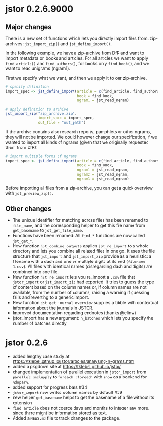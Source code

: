 # jstor 0.2.6.9000

## Major changes
There is a new set of functions which lets you directly import files from 
.zip-archives: `jst_import_zip()` and `jst_define_import()`.

In the following example, we have a zip-archive from DfR and want to import
metadata on books and articles. For all articles we want to apply
`find_article()` and `find_authors()`, for books only `find_book()`, and we want
to read unigrams (ngram1).

First we specify what we want, and then we apply it to our zip-archive.
```r
# specify definition
import_spec <- jst_define_import(article = c(find_article, find_authors),
                                 book = find_book,
                                 ngram1 = jst_read_ngram)

# apply definition to archive
jst_import_zip("zip_archive.zip",
               import_spec = import_spec,
               out_file = "out_path")
```

If the archive contains also research reports, pamphlets or other ngrams, they
will not be imported. We could however change our specification, if we wanted
to import all kinds of ngrams (given that we originally requested them from
DfR):

```r
# import multiple forms of ngrams
import_spec <- jst_define_import(article = c(find_article, find_authors),
                                 book = find_book,
                                 ngram1 = jst_read_ngram,
                                 ngram2 = jst_read_ngram,
                                 ngram3 = jst_read_ngram)
```

Before importing all files from a zip-archive, you can get a quick overview with
`jst_preview_zip()`.


## Other changes
* The unique identifier for matching across files has been renamed to 
`file_name`, and the corresponding helper to get this file name from
`get_basename` to `jst_get_file_name`.
* Functions have been renamed: All `find_*` functions are now called
`jst_get_*`. 
* New function `jst_combine_outputs` applies `jst_re_import` to a whole 
directory and lets you combine all related files in one go. It uses the file 
structure that `jst_import` and `jst_import_zip` provide as a heuristic: a
filename
with a dash and one or multiple digits at its end (`filename-1.csv`). All files
with identical names (disregarding dash and digits) are combined into one file.
* New function `jst_re_import` lets you re_import a `.csv` file that
`jstor_import` or `jst_import_zip` had exported. It tries to guess the type of
content based on the column names or, if column names are not available, from
the number of columns, raising a warning if guessing fails and reverting to a
generic import.
* New function `jst_get_journal_overview` supplies a tibble with contextual
information about the journals in JSTOR.
* Improved documentation regarding endnotes (thanks @elinw)
* jstor_import has a new argument: `n_batches` which lets you specify the number
of batches directly



# jstor 0.2.6

* added lengthy case study at https://tklebel.github.io/jstor/articles/analysing-n-grams.html
* added a pkgdown site at https://tklebel.github.io/jstor/
* changed implementation of parallel execution in `jstor_import` from 
`parallel::mclapply` to `foreach::foreach` with `snow` as a backend for
`%dopar%`. 
* added support for progress bars #34
* `jstor_import` now writes column names by default #29
* new helper `get_basename` helps to get the basename of a file without its
extension
* `find_article` does not coerce days and months to integer any more, since there
might be information stored as text.
* Added a `NEWS.md` file to track changes to the package.
